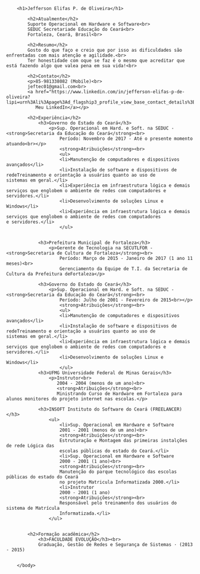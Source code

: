 <html lang="pt-br">
    <head>
        <meta charset="utf-8">
        <meta name="description" content="Curriculo Jefferson Elifas">
        <title>Jefferson Elifas P. de Oliveira</title>
        <style>
            h3{color:aqua}
        </style>
    </head>
    <body>
       
        <h1>Jefferson Elifas P. de Oliveira</h1>

            <h2>Atualmente</h2>
            Suporte Operacional em Hardware e Software<br>
            SEDUC Secretariade Educação do Ceará<br>
            Fortaleza, Ceará, Brasil<br>

            <h2>Resumo</h2>
            Gosto do que faço e creio que por isso as dificuldades são enfrentadas com mais atenção e agilidade.<br>
            Ter honestidade com oque se faz é o mesmo que acreditar que está fazendo algo que valea pena em sua vida!<br>

            <h2>Contato</h2>
            <p>85-981338082 (Mobile)<br>
            jeftec01@gmail.com<br>
            <a href="https://www.linkedin.com/in/jefferson-elifas-p-de-oliveira?lipi=urn%3Ali%3Apage%3Ad_flagship3_profile_view_base_contact_details%3BkK7Fg%2F%2BiS7alK%2FDi2DoapA%3D%3D">
               Meu LinkedIn</a></p>

            <h2>Experiência</h2>
                <h3>Governo do Estado do Ceará</h3>
                    <p>Sup. Operacional em Hard. e Soft. na SEDUC - <strong>Secretaria da Educação do Ceará</strong><br>
                        Período: Novembro de 2017 - Até o presente momento atuando<br></p>
                        <strong>Atribuições</strong><br>
                        <ul>    
                        <li>Manutenção de computadores e dispositivos avançados</li>
                        <li>Instalação de software e dispositivos de redeTreinamento e orientação a usuários quanto ao uso de         sistemas em geral.</li>
                        <li>Experiência em infraestrutura lógica e demais serviços que englobem o ambiente de redes com computadores e servidores.</li>
                        <li>Desenvolvimento de soluções Linux e Windows</li>  
                        <li>Experiência em infraestrutura lógica e demais serviços que englobem o ambiente de redes com computadores                e servidores.</li>
                        </ul>
                        
                
                <h3>Prefeitura Municipal de Fortaleza</h3>
                    <p>Gerente de Tecnologia na SECUTLFOR - <strong>Secretaria de Cultura de Fortaleza</strong><br>
                        Período: Março de 2015 - Janeiro de 2017 (1 ano 11 meses)<br>
                        Gerenciamento da Equipe de T.I. da Secretaria de Cultura da Prefeitura deFortaleza</p>

                <h3>Governo do Estado do Ceará</h3>
                    <p>Sup. Operacional em Hard. e Soft. na SEDUC - <strong>Secretaria da Educação do Ceará</strong><br>
                        Período: Julho de 2001 - Fevereiro de 2015<br></p>
                        <strong>Atribuições</strong><br>
                        <ul>    
                        <li>Manutenção de computadores e dispositivos avançados</li>
                        <li>Instalação de software e dispositivos de redeTreinamento e orientação a usuários quanto ao uso de         sistemas em geral.</li>
                        <li>Experiência em infraestrutura lógica e demais serviços que englobem o ambiente de redes com computadores e servidores.</li>
                        <li>Desenvolvimento de soluções Linux e Windows</li>  
                        </ul>
                <h3>UFMG Universidade Federal de Minas Gerais</h3>
                    <p>Instrutor<br>
                       2004 - 2004 (menos de um ano)<br>
                       <strong>Atribuições</strong><br>
                       Ministrando Curso de Hardware em Fortaleza para alunos monitores do projeto internet nas escolas.</p>

                <h3>INSOFT Instituto do Software do Ceará (FREELANCER)</h3>
                    <ul>
                        <li>Sup. Operacional em Hardware e Software
                        2001 - 2001 (menos de um ano)<br>
                        <strong>Atribuições</strong><br>
                        Estruturação e Montagem das primeiras instalções de rede Lógica das
                        escolas públicas do estado do Ceará.</li>
                        <li>Sup. Operacional em Hardware e Software
                        2000 - 2001 (1 ano)<br>
                        <strong>Atribuições</strong><br>
                        Manutenção do parque tecnológico das escolas públicas do estado do Ceará
                        no projeto Matricula Informatizada 2000.</li>
                        <li>Instrutor
                        2000 - 2001 (1 ano)
                        <strong>Atribuições</strong><br>
                        Responsável pelo treinamento dos usuários do sistema de Matrícula
                        Informatizada.</li>
                    </ul>
                    

            <h2>Formação acadêmica</h2>
                <h3>FACULDADE EVOLUÇÃO</h3><br>
                Graduação, Gestão de Redes e Segurança de Sistemas · (2013 - 2015)
                

        </body>
</html>    
    
    
    

